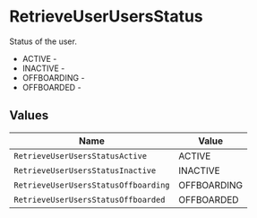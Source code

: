 # RetrieveUserUsersStatus

Status of the user.
* ACTIVE - 
* INACTIVE - 
* OFFBOARDING - 
* OFFBOARDED - 


## Values

| Name                                 | Value                                |
| ------------------------------------ | ------------------------------------ |
| `RetrieveUserUsersStatusActive`      | ACTIVE                               |
| `RetrieveUserUsersStatusInactive`    | INACTIVE                             |
| `RetrieveUserUsersStatusOffboarding` | OFFBOARDING                          |
| `RetrieveUserUsersStatusOffboarded`  | OFFBOARDED                           |